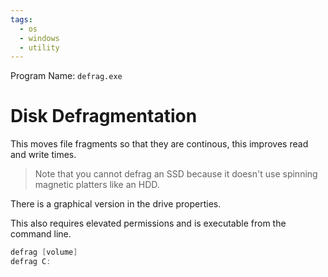 ```yaml
---
tags:
  - os
  - windows
  - utility
---
```

Program Name: `defrag.exe`

# Disk Defragmentation

This moves file fragments so that they are continous, this improves read and write times.

>Note that you cannot defrag an SSD because it doesn't use spinning magnetic platters like an HDD.

There is a graphical version in the drive properties.

This also requires elevated permissions and is executable from the command line.

```powershell
defrag [volume]
defrag C:
```
